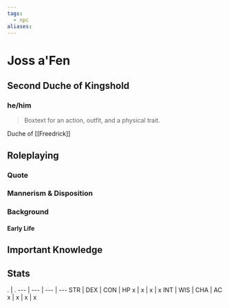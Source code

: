 ```yaml
---
tags:
  - npc
aliases:
---
```

# Joss a'Fen
## Second Duche of Kingshold
### he/him

> Boxtext for an action, outfit, and a physical trait.

Duche of [[Freedrick]]

## Roleplaying
### Quote

### Mannerism & Disposition

### Background
#### Early Life

## Important Knowledge


## Stats
. | . 
--- | --- | --- | ---
STR | DEX | CON | HP
x | x | x | x
INT | WIS | CHA | AC
x | x | x | x